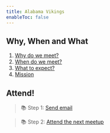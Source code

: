 ```yaml
---
title: Alabama Vikings
enableToc: false
---
```


## Why, When and What

1. [Why do we meet?](notes/why)
2. [When do we meet?](notes/calendar)
3. [What to expect?](notes/meetings)
4. [Mission](https://inebriatedpress.files.wordpress.com/2009/03/090404-farside-wolves.jpg)

## Attend!
> 📚 Step 1: [Send email](mailto:meetup@alviking.network)

> 📚 Step 2: [Attend the next meetup](notes/calendar)
